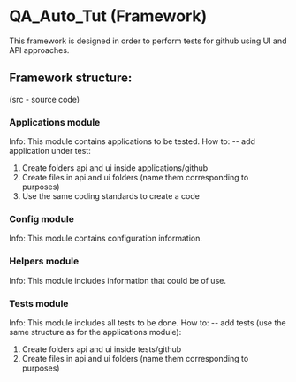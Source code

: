 # QA_Auto_Tut (Framework)
This  framework is designed in order to perform tests for github using UI and API approaches.

## Framework structure:
(src - source code)
### Applications module
Info: This module contains applications to be tested.
How to:
-- add application under test:
1. Create folders api and ui inside applications/github
2. Create files in api and ui folders (name them corresponding to purposes)
3. Use the same coding standards to create a code
### Config module
Info: This module contains configuration information.
### Helpers module
Info: This module includes information that could be of use.
### Tests module
Info: This module includes all tests to be done.
How to:
-- add tests (use the same structure as for the applications module):
1. Create folders api and ui inside tests/github
2. Create files in api and ui folders (name them corresponding to purposes)
 

